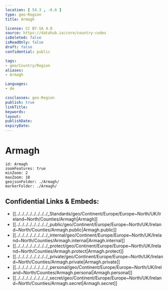 ```yaml
---
location: [ 54.3 , -6.6 ] 
type: geo-Region
title: Armagh

license: CC BY-SA 4.0
source: https://datahub.io/core/country-codes
isDeleted: false
isReadOnly: false
draft: false
confidential: public

tags:
- geo/Country/Region
aliases:
- Armagh

Languages:
- de

cssclasses: geo-Region
publish: true
linkTitle: 
keywords: 
layout: 
publishDate: 
expiryDate: 
---
```


# Armagh

```leaflet
id: Armagh
zoomFeatures: true 
minZoom: 2 
maxZoom: 18
geojsonFolder: ./Armagh/
markerFolder: ./Armagh/
```


## Confidential Links & Embeds: 
- [[../../../../../../../../_Standards/geo/Continent/Europe/Europe~North/UK/Ireland~North/Counties/Armagh|Armagh]] 
- [[../../../../../../../../_public/geo/Continent/Europe/Europe~North/UK/Ireland~North/Counties/Armagh.public|Armagh.public]] 
- [[../../../../../../../../_internal/geo/Continent/Europe/Europe~North/UK/Ireland~North/Counties/Armagh.internal|Armagh.internal]] 
- [[../../../../../../../../_protect/geo/Continent/Europe/Europe~North/UK/Ireland~North/Counties/Armagh.protect|Armagh.protect]] 
- [[../../../../../../../../_private/geo/Continent/Europe/Europe~North/UK/Ireland~North/Counties/Armagh.private|Armagh.private]] 
- [[../../../../../../../../_personal/geo/Continent/Europe/Europe~North/UK/Ireland~North/Counties/Armagh.personal|Armagh.personal]] 
- [[../../../../../../../../_secret/geo/Continent/Europe/Europe~North/UK/Ireland~North/Counties/Armagh.secret|Armagh.secret]] 

